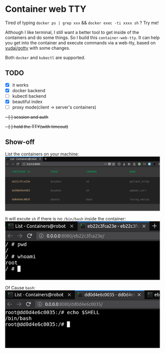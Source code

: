 # Container web TTY

Tired of typing `docker ps | grep xxx` && `docker exec -ti xxxx sh` ? Try me!

Although I like terminal, I still want a better tool to get inside of the containers and do some things. So I build this `container-web-tty`. It can help you get into the container and execute commands via a web-tty, based on [yudai/gotty](https://github.com/yudai/gotty) with some changes.

Both `docker` and `kubectl` are supported.

## TODO

- [x] it works
- [x] docker backend
- [ ] kubectl backend
- [x] beautiful index
- [ ] proxy mode(client -> server's containers)

~~- [ ] session and auth~~

~~- [ ] hold the TTY(with timeout)~~

## Show-off

List the containers on your machine:
![List containers](images/list.png)

It will excute `sh` if there is no `/bin/bash` inside the container:
![sh by dfault](images/sh.png)

Of Cause `bash`:
![also bash](images/bash.png)